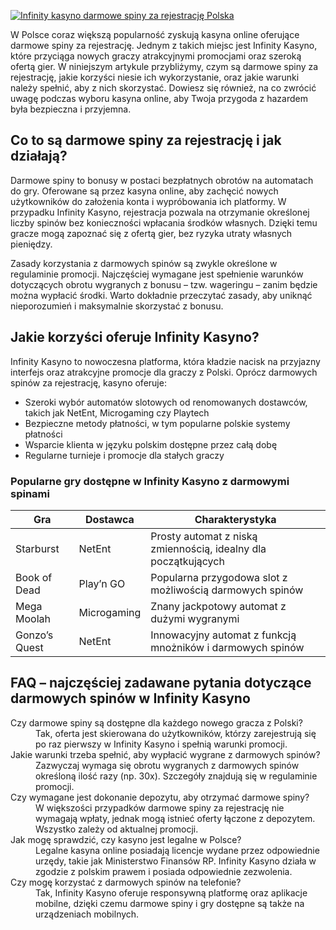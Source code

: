 [![Infinity kasyno darmowe spiny za rejestrację Polska](https://123-caf.pages.dev/gitsignup.png)](https://vrmoo.ru/Bt82HjjY)

<p>W Polsce coraz większą popularność zyskują kasyna online oferujące darmowe spiny za rejestrację. Jednym z takich miejsc jest Infinity Kasyno, które przyciąga nowych graczy atrakcyjnymi promocjami oraz szeroką ofertą gier. W niniejszym artykule przybliżymy, czym są darmowe spiny za rejestrację, jakie korzyści niesie ich wykorzystanie, oraz jakie warunki należy spełnić, aby z nich skorzystać. Dowiesz się również, na co zwrócić uwagę podczas wyboru kasyna online, aby Twoja przygoda z hazardem była bezpieczna i przyjemna.</p>  <h2>Co to są darmowe spiny za rejestrację i jak działają?</h2> <p>Darmowe spiny to bonusy w postaci bezpłatnych obrotów na automatach do gry. Oferowane są przez kasyna online, aby zachęcić nowych użytkowników do założenia konta i wypróbowania ich platformy. W przypadku Infinity Kasyno, rejestracja pozwala na otrzymanie określonej liczby spinów bez konieczności wpłacania środków własnych. Dzięki temu gracze mogą zapoznać się z ofertą gier, bez ryzyka utraty własnych pieniędzy.</p> <p>Zasady korzystania z darmowych spinów są zwykle określone w regulaminie promocji. Najczęściej wymagane jest spełnienie warunków dotyczących obrotu wygranych z bonusu – tzw. wageringu – zanim będzie można wypłacić środki. Warto dokładnie przeczytać zasady, aby uniknąć nieporozumień i maksymalnie skorzystać z bonusu.</p>  <h2>Jakie korzyści oferuje Infinity Kasyno?</h2> <p>Infinity Kasyno to nowoczesna platforma, która kładzie nacisk na przyjazny interfejs oraz atrakcyjne promocje dla graczy z Polski. Oprócz darmowych spinów za rejestrację, kasyno oferuje:</p> <ul>   <li>Szeroki wybór automatów slotowych od renomowanych dostawców, takich jak NetEnt, Microgaming czy Playtech</li>   <li>Bezpieczne metody płatności, w tym popularne polskie systemy płatności</li>   <li>Wsparcie klienta w języku polskim dostępne przez całą dobę</li>   <li>Regularne turnieje i promocje dla stałych graczy</li> </ul>  <h3>Popularne gry dostępne w Infinity Kasyno z darmowymi spinami</h3> <table>   <thead>     <tr>       <th>Gra</th>       <th>Dostawca</th>       <th>Charakterystyka</th>     </tr>   </thead>   <tbody>     <tr>       <td>Starburst</td>       <td>NetEnt</td>       <td>Prosty automat z niską zmiennością, idealny dla początkujących</td>     </tr>     <tr>       <td>Book of Dead</td>       <td>Play’n GO</td>       <td>Popularna przygodowa slot z możliwością darmowych spinów</td>     </tr>     <tr>       <td>Mega Moolah</td>       <td>Microgaming</td>       <td>Znany jackpotowy automat z dużymi wygranymi</td>     </tr>     <tr>       <td>Gonzo’s Quest</td>       <td>NetEnt</td>       <td>Innowacyjny automat z funkcją mnożników i darmowych spinów</td>     </tr>   </tbody> </table>  <h2>FAQ – najczęściej zadawane pytania dotyczące darmowych spinów w Infinity Kasyno</h2> <dl>   <dt>Czy darmowe spiny są dostępne dla każdego nowego gracza z Polski?</dt>   <dd>Tak, oferta jest skierowana do użytkowników, którzy zarejestrują się po raz pierwszy w Infinity Kasyno i spełnią warunki promocji.</dd>    <dt>Jakie warunki trzeba spełnić, aby wypłacić wygrane z darmowych spinów?</dt>   <dd>Zazwyczaj wymaga się obrotu wygranych z darmowych spinów określoną ilość razy (np. 30x). Szczegóły znajdują się w regulaminie promocji.</dd>    <dt>Czy wymagane jest dokonanie depozytu, aby otrzymać darmowe spiny?</dt>   <dd>W większości przypadków darmowe spiny za rejestrację nie wymagają wpłaty, jednak mogą istnieć oferty łączone z depozytem. Wszystko zależy od aktualnej promocji.</dd>    <dt>Jak mogę sprawdzić, czy kasyno jest legalne w Polsce?</dt>   <dd>Legalne kasyna online posiadają licencje wydane przez odpowiednie urzędy, takie jak Ministerstwo Finansów RP. Infinity Kasyno działa w zgodzie z polskim prawem i posiada odpowiednie zezwolenia.</dd>    <dt>Czy mogę korzystać z darmowych spinów na telefonie?</dt>   <dd>Tak, Infinity Kasyno oferuje responsywną platformę oraz aplikacje mobilne, dzięki czemu darmowe spiny i gry dostępne są także na urządzeniach mobilnych.</dd> </dl>
